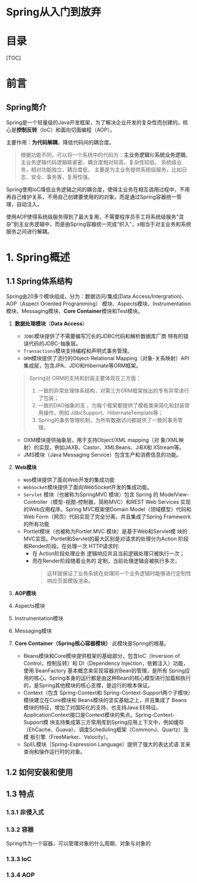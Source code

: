 # Spring从入门到放弃

# 目录

[TOC]

# 前言

## Spring简介
Spring是一个轻量级的Java开发框架，为了解决企业开发的复杂性而创建的。核心是**控制反转**（IoC）和面向切面编程（AOP）。

主要作用：**为代码解耦**，降低代码间的耦合度。
>根据功能不同，可以将一个系统中的代码为：**主业务逻辑**和**系统业务逻辑**。 主业务逻辑代码逻辑联紧密，耦合度相对较高，复杂性较低。 系统级业务，相对功能独立，耦合度低， 主要是为主业务提供系统级服务，比如日志、安全、事务等，复用性强。

Spring使用IoC降低业务逻辑之间的耦合度，使得主业务在相互调用过程中，不用再自己维护关系，不用自己创建要使用的的对象。而是通过Spring容器统一管理，自动注入。

使用AOP使得系统级服务得到了最大复用，不需要程序员手工将系统级服务“混杂”到主业务逻辑中，而是由Spring容器统一完成“织入”，x相当于对主业务和系统服务之间进行解耦。 


# 1. Spring概述

## 1.1 Spring体系结构
Spring由20多个模块组成，分为：数据访问/集成(Data Access/Intergration)、AOP（Aspect Oriented Programming） 模块、Aspects模块、Instrumentation模块、Messaging模块、**Core Container**模块和Test模块。

1. **数据处理模块**（**Data Access**） 
   * `JDBC`模块提供了不需要编写冗长的JDBC代码和解析数据库厂商 特有的错误代码的JDBC-抽象层。 
   * `Transactions`模块支持编程和声明式事务管理。 
   * `ORM`模块提供了流行的Object-Relational Mapping（对象-关系映射）API集成层，包含JPA、JDO和Hibernate等ORM框架。
    >Spring对 ORM的支持和封装主要体现在三方面：
    >1. 一致的异常处理体系结构，对第三方ORM框架抛出的专有异常进行了包装；
    >2. 一致的DAO抽象的支 ，为每个框架都提供了模板类来简化和封装常用操作，例如 JdbcSupport、HibernateTemplate等；
    >3. Spring的事务管理机制，为所有数据访问都提供了一致的事务管理。 
     * OXM模块提供抽象层，用于支持Object/XML mapping（对 象/XML映射）的实现，例如JAXB、Castor、XMLBeans、JiBX和 XStream等。 
     * JMS模块（Java Messaging Service）包含生产和消费信息的功能。

2. **Web模块**
   * `Web`模块提供了面向Web开发的集成功能 
   * `WebSocket`模块提供了面向WebSocket开发的集成功能。  
   * `Servlet` 模块（也被称为SpringMVC 模块）包含 Spring 的 ModelView-Controller（模型-视图-控制器，简称MVC）和REST Web Services 实现的Web应用程序。Spring MVC框架使Domain Model（领域模型）代码和Web Form（网页）代码实现了完全分离，并且集成了Spring Framework的所有功能 
   * Portlet模块（也被称为Portlet MVC 模块）是基于Web和Servlet模 块的MVC实现。Portlet和Servlet的最大区别是对请求的处理分为Action 阶段和Render阶段。在处理一次 HTTP请求时:
     * 在 Action阶段处理业务 逻辑响应并且当前逻辑处理只被执行一次；
     * 而在Render阶段随着业务的 定制，当前处理逻辑会被执行多次，
        >这样就保证了业务系统在处理同一个业务逻辑时能够进行定制性响应页面模版渲染。 

3. **AOP模块**
4. Aspects模块
5. Instrumentation模块
6. Messaging模块
7. **Core Container（Spring核心容器模块）**
此模块是Spring的根基。
   - Beans模块和Core模块提供框架的基础部分，包含IoC（Inversion of Control，控制反转）和 DI（Dependency Injection，依赖注入）功能，使用 BeanFactory 基本概念来实现容器对Bean的管理，是所有 Spring应用的核心。Spring本身的运行都是由这种Bean的核心模型进行加载和执行的，是Spring其他模块的核心支撑，是运行的根本保证。 
   - Context（包含 Spring-Context和 Spring-Context-Support两个子模块）模块建立在Core模块和 Beans模块的坚实基础之上，并且集成了 Beans模块的特征，增加了对国际化的支持，也支持Java EE特征。 ApplicationContext接口是Context模块的焦点。Spring-Context-Support模 块支持集成第三方常用库到Spring应用上下文中，例如缓存 （EhCache、Guava）、调度Scheduling框架（CommonJ、Quartz）及模 板引擎（FreeMarker、Velocity）。 
   - SpEL模块（Spring-Expression Language）提供了强大的表达式语 言来查询和操作运行时的对象。 
## 1.2 如何安装和使用


## 1.3 特点

### 1.3.1 非侵入式

### 1.3.2 容器
Spring作为一个容器，可以管理对象的什么周期、对象与对象的

### 1.3.3 IoC

### 1.3.4 AOP 